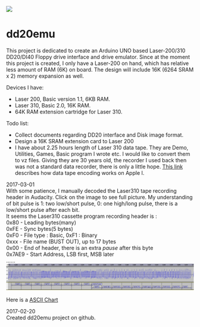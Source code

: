 ![](http://www.old-computers.com/museum/photos/vtech_laser310_side_s.jpg)
# dd20emu

This project is dedicated to create an Arduino UNO based Laser-200/310 DD20/DI40 Floppy drive interface and drive emulator.
Since at the moment this project is created, I only have a Laser-200 on hand, which has relative less amount of RAM (6K) on board. The design will include 16K (6264 SRAM x 2) memory expansion as well.

Devices I have:
* Laser 200, Basic version 1.1, 6KB RAM.
* Laser 310, Basic 2.0, 16K RAM.
* 64K RAM extension cartridge for Laser 310. 

Todo list:
* Collect documents regarding DD20 interface and Disk image format.
* Design a 16K SRAM extension card to Laser 200
* I have about 2.25 hours length of Laser 310 data tape. They are Demo, Utilities, Games, Basic program I wrote etc. I would like to convert them to vz files. Giving they are 30 years old, the recorder I used back then was not a standard data recorder, there is only a little hope. [This link](http://www.pagetable.com/?p=32) describes how data tape encoding works on Apple I.

2017-03-01<br />
With some patience, I manually decoded the Laser310 tape recording header in Audacity. Click on the image to see full picture. My understanding of bit pulse is 1: two low/short pulse, 0: one high/long pulse, there is a low/short pulse after each bit.<br />
It seems the Laser310 cassette program recording header is :<br />
0x80 - Leading bytes(many)<br />
0xFE - Sync bytes(5 bytes)<br />
0xF0 - File type : Basic, 0xF1 : Binary<br />
0xxx - File name (BUST OUT), up to 17 bytes<br />
0x00 - End of header, there is an extra *pause* after this byte<br /> 
0x7AE9 - Start Address, LSB first, MSB later<br />
......<br />
[![Manual decoded Laser310 game recording header](https://raw.githubusercontent.com/yuanb/dd20emu/master/site/images/bust_out.png)](https://raw.githubusercontent.com/yuanb/dd20emu/master/site/images/bust_out.png)

Here is a [ASCII Chart](http://www.bluesock.org/~willg/dev/ascii.html)

2017-02-20<br />
Created dd20emu project on github.
